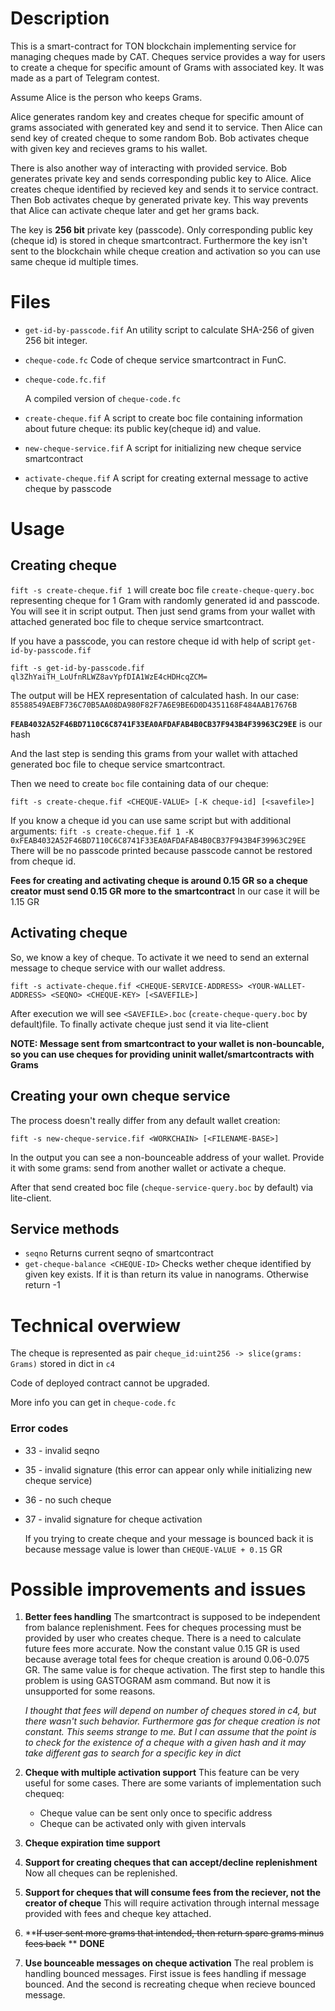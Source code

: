 # Description

This is a smart-contract for TON blockchain implementing service for managing cheques made by CAT. Cheques service provides a way for users to create a cheque for specific amount of Grams with associated key. It was made as a part of Telegram contest.

Assume Alice is the person who keeps Grams.

Alice generates random key and creates cheque for specific amount of grams  associated with generated key and send it to service. Then Alice can send key of created cheque to some random Bob. Bob activates cheque with given key and recieves grams to his wallet.

There is also another way of interacting with provided service. Bob generates private key and sends corresponding public key to Alice. Alice creates cheque identified by recieved key and sends it to service contract. Then Bob activates cheque by generated private key. This way prevents that Alice can activate cheque later and get her grams back.

The key is **256 bit** private key (passcode). Only corresponding public key (cheque id) is stored in cheque smartcontract. Furthermore the key isn't sent to the blockchain while cheque creation and activation so you can use same cheque id multiple times.

# Files

- `get-id-by-passcode.fif` 
  An utility script to calculate SHA-256 of given 256 bit integer.

- `cheque-code.fc` 
  Code of cheque service smartcontract in FunC.

- `cheque-code.fc.fif`

  A compiled version of `cheque-code.fc`

- `create-cheque.fif`
  A script to create boc file containing information about future cheque: its public key(cheque id) and value.

- `new-cheque-service.fif`
  A script for initializing new cheque service smartcontract

- `activate-cheque.fif`
  A script for creating external message to active cheque by passcode

# Usage

## Creating cheque

`fift -s create-cheque.fif 1` will create boc file `create-cheque-query.boc` representing cheque for 1 Gram with randomly generated id and passcode. You will see it in script output. Then just send grams from your wallet with attached generated boc file to cheque service smartcontract. 

If you have a passcode, you can restore cheque id with help of script `get-id-by-passcode.fif`

`fift -s get-id-by-passcode.fif ql3ZhYaiTH_LoUfnRLWZ8avYpfDIA1WzE4cHDHcqZCM=`

The output will be HEX representation of calculated hash. In our case:
`85588549AEBF736C70B5AA08DA980F82F7A6E9BE6D0D4351168F484AAB17676B`

**`FEAB4032A52F46BD7110C6C8741F33EA0AFDAFAB4B0CB37F943B4F39963C29EE`** is our hash

And the last step is sending this grams from your wallet with attached generated boc file to cheque service smartcontract. 

Then we need to create `boc` file containing data of our cheque:

`fift -s create-cheque.fif <CHEQUE-VALUE> [-K cheque-id] [<savefile>]`

If you know a cheque id you can use same script but with additional arguments:
`fift -s create-cheque.fif 1 -K 0xFEAB4032A52F46BD7110C6C8741F33EA0AFDAFAB4B0CB37F943B4F39963C29EE`
There will be no passcode printed because passcode cannot be restored from cheque id.

**Fees for creating and activating cheque is around 0.15 GR so a cheque creator must send 0.15 GR more to the smartcontract**
In our case it will be 1.15 GR

## Activating cheque

So, we know a key of cheque. To activate it we need to send an external message to cheque service with our wallet address.

`fift -s activate-cheque.fif <CHEQUE-SERVICE-ADDRESS> <YOUR-WALLET-ADDRESS> <SEQNO> <CHEQUE-KEY> [<SAVEFILE>]`

After execution we will see `<SAVEFILE>.boc` (`create-cheque-query.boc`  by default)file. To finally activate cheque just send it via lite-client

**NOTE: Message sent from smartcontract to your wallet is non-bouncable, so you can use cheques for providing uninit wallet/smartcontracts with Grams**

## Creating your own cheque service

The process doesn't really differ from any default wallet creation:

`fift -s new-cheque-service.fif <WORKCHAIN> [<FILENAME-BASE>]` 

In the output you can see a non-bounceable address of your wallet. Provide it with some grams: send from another wallet or activate a cheque.

After that send created boc file (`cheque-service-query.boc` by default) via lite-client.

## Service methods

- `seqno`
  Returns current seqno of smartcontract
- `get-cheque-balance <CHEQUE-ID>`
  Checks wether cheque identified by given key exists. If it is than return its value in nanograms. Otherwise return -1

# Technical overwiew

The cheque is represented as pair `cheque_id:uint256 -> slice(grams: Grams)` stored in dict in `c4`

Code of deployed contract cannot be upgraded.

More info you can get in `cheque-code.fc`

### Error codes

- 33 - invalid seqno

- 35 - invalid signature (this error can appear only while initializing new cheque service)

- 36 - no such cheque

- 37 - invalid signature for cheque activation

  If you trying to create cheque and your message is bounced back it is because message value is lower than `CHEQUE-VALUE + 0.15` GR



# Possible improvements and issues

1. **Better fees handling**
   The smartcontract is supposed to be independent from balance replenishment. Fees for cheques processing must be provided by user who creates cheque. There is a need to calculate future fees more accurate. Now the constant value 0.15 GR is used because average total fees for cheque creation is around 0.06-0.075 GR. The same value is for cheque activation.
   The first step to handle this problem is using GASTOGRAM asm command. But now it is unsupported for some reasons.

   *I thought that fees will depend on number of cheques stored in c4, but there wasn't such behavior. Furthermore gas for cheque creation is not constant. This seems strange to me. But I can assume that the point is to check for the existence of a cheque with a given hash and it may take different gas to search for a specific key in dict*

2. **Cheque with multiple activation support**
   This feature can be very useful for some cases. There are some variants of implementation such chequeq:

   - Cheque value can be sent only once to specific address
   - Cheque can be activated only with given intervals

3. **Cheque expiration time support**

4. **Support for creating cheques that can accept/decline replenishment** 
   Now all cheques can be replenished.

5. **Support for cheques that will consume fees from the reciever, not the creator of cheque**
   This will require activation through internal message provided with fees and cheque key attached.

6. **~~If user sent more grams that intended, then return spare grams minus fees back~~ ** **DONE**

7. **Use bounceable messages on cheque activation**
   The real problem is handling bounced messages. First issue is fees handling if message bounced. And the second is recreating cheque when recieve bounced message.
